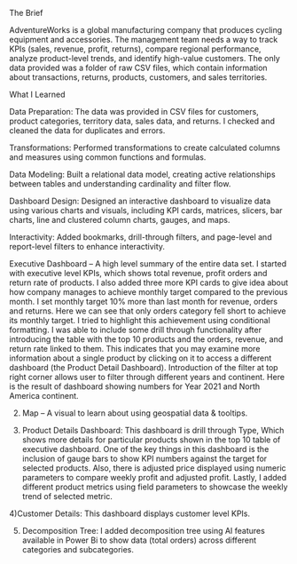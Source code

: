 The Brief

AdventureWorks is a global manufacturing company that produces cycling equipment and accessories. The management team needs a way to track KPIs (sales, revenue, profit, returns), compare regional performance, analyze product-level trends, and identify high-value customers. The only data provided was a folder of raw CSV files, which contain information about transactions, returns, products, customers, and sales territories.

What I Learned

Data Preparation: The data was provided in CSV files for customers, product categories, territory data, sales data, and returns. I checked and cleaned the data for duplicates and errors.

Transformations: Performed transformations to create calculated columns and measures using common functions and formulas.

Data Modeling: Built a relational data model, creating active relationships between tables and understanding cardinality and filter flow.

Dashboard Design: Designed an interactive dashboard to visualize data using various charts and visuals, including KPI cards, matrices, slicers, bar charts, line and clustered column charts, gauges, and maps.

Interactivity: Added bookmarks, drill-through filters, and page-level and report-level filters to enhance interactivity.


Executive Dashboard – A high level summary of the entire data set. 
I started with executive level KPIs, which shows total revenue, profit orders and return rate of products. I also added three more KPI cards to give idea about how company manages to achieve monthly target compared to the previous month. I set monthly target 10% more than last month for revenue, orders and returns. Here we can see that only orders category fell short to achieve its monthly target. I tried to highlight this achievement using conditional formatting. 
I was able to include some drill through functionality after introducing the table with the top 10 products and the orders, revenue, and return rate linked to them. This indicates that you may examine more information about a single product by clicking on it to access a different dashboard (the Product Detail Dashboard).
Introduction of the filter at top right corner allows user to filter through different years and continent. Here is the result of dashboard showing numbers for Year 2021 and North America continent.


2) Map – A visual to learn about using geospatial data & tooltips.


3) Product Details Dashboard: This dashboard is drill through Type, Which shows more details for particular products shown in the top 10 table of executive dashboard.
One of the key things in this dashboard is the inclusion of gauge bars to show KPI numbers against the target for selected products.
Also, there is adjusted price displayed using numeric parameters to compare weekly profit and adjusted profit.
Lastly, I added different product metrics using field parameters to showcase the weekly trend of selected metric.

4)Customer Details: This dashboard displays customer level KPIs.

5) Decomposition Tree: I added decomposition tree using AI features available in Power Bi to show data (total orders) across different categories and subcategories.

